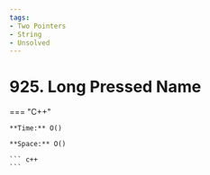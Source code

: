 ```yaml
---
tags:
- Two Pointers
- String
- Unsolved
---
```



# 925. Long Pressed Name

=== "C++"

    **Time:** O()

    **Space:** O()

    ``` c++
    ```